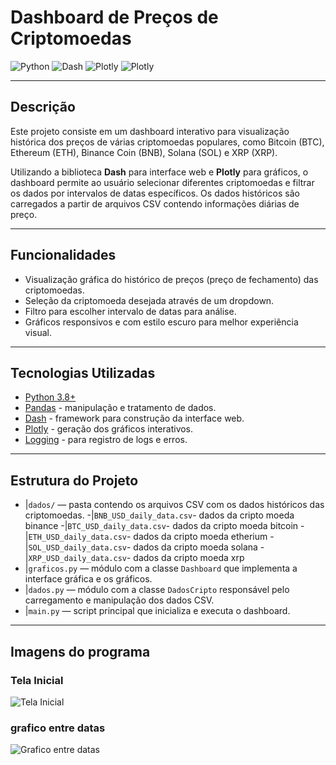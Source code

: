 # Dashboard de Preços de Criptomoedas

![Python](https://img.shields.io/badge/Python-3.8%2B-blue)
![Dash](https://img.shields.io/badge/Dash-v2.0-orange)
![Plotly](https://img.shields.io/badge/Plotly-v5.0-purple)
![Plotly](https://img.shields.io/badge/Pandas-gray)

---

## Descrição

Este projeto consiste em um dashboard interativo para visualização histórica dos preços de várias criptomoedas populares, como Bitcoin (BTC), Ethereum (ETH), Binance Coin (BNB), Solana (SOL) e XRP (XRP).  

Utilizando a biblioteca **Dash** para interface web e **Plotly** para gráficos, o dashboard permite ao usuário selecionar diferentes criptomoedas e filtrar os dados por intervalos de datas específicos. Os dados históricos são carregados a partir de arquivos CSV contendo informações diárias de preço.

---

## Funcionalidades

- Visualização gráfica do histórico de preços (preço de fechamento) das criptomoedas.
- Seleção da criptomoeda desejada através de um dropdown.
- Filtro para escolher intervalo de datas para análise.
- Gráficos responsivos e com estilo escuro para melhor experiência visual.

---

## Tecnologias Utilizadas

- [Python 3.8+](https://www.python.org/)
- [Pandas](https://pandas.pydata.org/) - manipulação e tratamento de dados.
- [Dash](https://dash.plotly.com/) - framework para construção da interface web.
- [Plotly](https://plotly.com/python/) - geração dos gráficos interativos.
- [Logging](https://docs.python.org/3/library/logging.html) - para registro de logs e erros.

---

## Estrutura do Projeto

- |`dados/` — pasta contendo os arquivos CSV com os dados históricos das criptomoedas.
    -|`BNB_USD_daily_data.csv`- dados da cripto moeda binance
    -|`BTC_USD_daily_data.csv`- dados da cripto moeda bitcoin
    -|`ETH_USD_daily_data.csv`- dados da cripto moeda etherium
    -|`SOL_USD_daily_data.csv`- dados da cripto moeda solana
    -|`XRP_USD_daily_data.csv`- dados da cripto moeda xrp
- |`graficos.py` — módulo com a classe `Dashboard` que implementa a interface gráfica e os gráficos.
- |`dados.py` — módulo com a classe `DadosCripto` responsável pelo carregamento e manipulação dos dados CSV.
- |`main.py` — script principal que inicializa e executa o dashboard.


---

## Imagens do programa

### Tela Inicial
![Tela Inicial](assets/graficoentredatas.png)

### grafico entre datas
![Grafico entre datas](assets/graficoentredatas.png)

